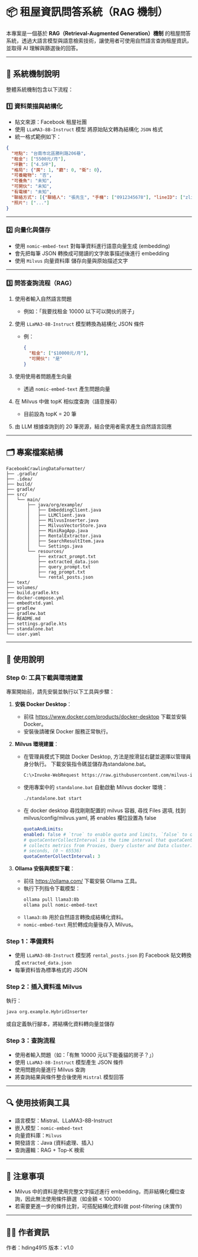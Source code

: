 # 📦 租屋資訊問答系統（RAG 機制）

本專案是一個基於 **RAG（Retrieval-Augmented Generation）機制** 的租屋問答系統，透過大語言模型與語意檢索技術，讓使用者可使用自然語言查詢租屋資訊，並取得 AI 理解與篩選後的回答。

---

## 🧠 系統機制說明

整體系統機制包含以下流程：

### 1️⃣ 資料萊描與結構化

- 貼文來源：Facebook 租屋社團
- 使用 `LLaMA3-8B-Instruct` 模型 將原始貼文轉為結構化 `JSON` 格式
- 統一格式範例如下：

```json
{
  "地點": "台南市北區勝利路206巷",
  "租金": ["5500元/月"],
  "坪數": ["4.5坪"],
  "格局": {"房": 1, "廳": 0, "衛": 0},
  "可養寵物": "否",
  "可養魚": "未知",
  "可開伙": "未知",
  "有電梯": "未知",
  "聯絡方式": [{"聯絡人": "張先生", "手機": ["0912345678"], "lineID": ["zline123"]}],
  "照片": ["..."]
}
```

---

### 2️⃣ 向量化與儲存

- 使用 `nomic-embed-text` 對每筆資料進行語意向量生成 (embedding)
- 會先把每筆 JSON 轉換成可閱讀的文字故事描述後進行 embedding
- 使用 `Milvus` 向量資料庫 儲存向量與原始描述文字

---

### 3️⃣ 問答查詢流程（RAG）

1. 使用者輸入自然語言問題
    - 例如：「我要找租金 10000 以下可以開伙的房子」

2. 使用 `LLaMA3-8B-Instruct` 模型轉換為結構化 JSON 條件
    - 例：
      ```json
      {
        "租金": ["$10000元/月"],
        "可開伙": "是"
      }
      ```

3. 使用使用者問題產生向量
    - 透過 `nomic-embed-text` 產生問題向量

4. 在 Milvus 中做 topK 相似度查詢（語意搜尋）
    - 目前設為 topK = 20 筆

5. 由 LLM 根據查詢到的 20 筆房源，結合使用者需求產生自然語言回應

---

## 🗂️ 專案檔案結構

```
FacebookCrawlingDataFormatter/
├── .gradle/
├── .idea/
├── build/
├── gradle/
├── src/
│   └── main/
│       ├── java/org/example/
│       │   ├── EmbeddingClient.java
│       │   ├── LLMClient.java
│       │   ├── MilvusInserter.java
│       │   ├── MilvusVectorStore.java
│       │   ├── MiniRagApp.java
│       │   ├── RentalExtractor.java
│       │   ├── SearchResultItem.java
│       │   └── Settings.java
│       └── resources/
│           ├── extract_prompt.txt
│           ├── extracted_data.json
│           ├── query_prompt.txt
│           ├── rag_prompt.txt
│           └── rental_posts.json
├── text/
├── volumes/
├── build.gradle.kts
├── docker-compose.yml
├── embedtxtd.yaml
├── gradlew
├── gradlew.bat
├── README.md
├── settings.gradle.kts
├── standalone.bat
└── user.yaml
```
---

## 🚀 使用說明

### Step 0: 工具下載與環境建置

專案開始前，請先安裝並執行以下工具與步驟：

1. **安裝 Docker Desktop**：
    - 前往 https://www.docker.com/products/docker-desktop 下載並安裝 Docker。
    - 安裝後請確保 Docker 服務正常執行。

2. **Milvus 環境建置**： 
    - 在管理員模式下開啟 Docker Desktop, 方法是按滑鼠右鍵並選擇以管理員身分執行。 
   下載安裝指令碼並儲存為standalone.bat。
      ```bash
      C:\>Invoke-WebRequest https://raw.githubusercontent.com/milvus-io/milvus/refs/heads/master/scripts/standalone_embed.bat -OutFile standalone.bat
      ```

    - 使用專案中的 `standalone.bat` 自動啟動 Milvus docker 環境：
      ```bash
      ./standalone.bat start
      ```
    - 在 docker desktop 尋找剛剛配置的 milvus 容器, 尋找 Files 選項, 找到 milvus/config/milvus.yaml, 將 enables 欄位設置為 false
      ```yaml
      quotaAndLimits:
      enabled: false # `true` to enable quota and limits, `false` to disable.
      # quotaCenterCollectInterval is the time interval that quotaCenter
      # collects metrics from Proxies, Query cluster and Data cluster.
      # seconds, (0 ~ 65536)
      quotaCenterCollectInterval: 3
      ```

3. **Ollama 安裝與模型下載**：
    - 前往 https://ollama.com/ 下載安裝 Ollama 工具。
    - 執行下列指令下載模型：
      ```bash
      ollama pull llama3:8b
      ollama pull nomic-embed-text
      ```
    - `llama3:8b` 用於自然語言轉換成結構化資料。
    - `nomic-embed-text` 用於轉成向量後存入 Milvus。


### Step 1：準備資料
- 使用 `LLaMA3-8B-Instruct` 模型將 `rental_posts.json` 的 Facebook 貼文轉換成 `extracted_data.json`
- 每筆資料皆為標準格式的 JSON

### Step 2：插入資料進 Milvus

執行：
```bash
java org.example.HybridInserter
```
或自定義執行腳本，將結構化資料轉向量並儲存

### Step 3：查詢流程

- 使用者輸入問題（如：「有無 10000 元以下能養貓的房子？」）
- 使用 `LLaMA3-8B-Instruct` 模型產生 JSON 條件
- 使用問題向量進行 Milvus 查詢
- 將查詢結果與條件整合後使用 `Mistral` 模型回答

---

## 🔍 使用技術與工具

- 語言模型：Mistral、LLaMA3-8B-Instruct
- 嵌入模型：`nomic-embed-text`
- 向量資料庫：`Milvus`
- 開發語言：Java (資料處理、插入)
- 查詢邏輯：RAG + Top-K 検索

---

## 📌 注意事項

- Milvus 中的資料是使用完整文字描述進行 embedding，而非結構化欄位查詢，因此無法使用條件篩選（如金額 < 10000）
- 若需要更進一步的條件比對，可搭配結構化資料做 post-filtering (未實作)

---

## 👨‍💼 作者資訊

作者：hding4915
版本：v1.0


